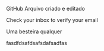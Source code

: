 GitHub
Arquivo criado e editado

Check your inbox to verify your email

Uma besteira qualquer

fasdfdsafdsafsdafsadfas
